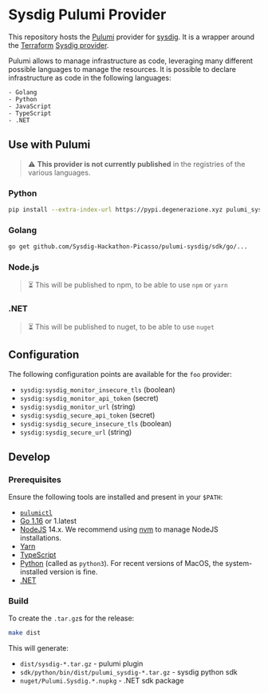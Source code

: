 # Sysdig Pulumi Provider

This repository hosts the [Pulumi][pulumi] provider for [sysdig][sysdig]. It is a
wrapper around the [Terraform][terraform] [Sysdig provider][tr_sysdig].

Pulumi allows to manage infrastructure as code, leveraging many different possible
languages to manage the resources. It is possible to declare infrastructure as code
in the following languages:

    - Golang
    - Python
    - JavaScript
    - TypeScript
    - .NET

## Use with Pulumi

> :warning: **This provider is not currently published** in the registries of the
> various languages.

### Python

```bash
pip install --extra-index-url https://pypi.degenerazione.xyz pulumi_sysdig
```

### Golang

```bash
go get github.com/Sysdig-Hackathon-Picasso/pulumi-sysdig/sdk/go/...
```
### Node.js

> :hourglass_flowing_sand: This will be published to npm, to be able to use `npm` or
> `yarn`

### .NET

> :hourglass_flowing_sand: This will be published to nuget, to be able to use `nuget`

## Configuration

The following configuration points are available for the `foo` provider:

 - `sysdig:sysdig_monitor_insecure_tls` (boolean)
 - `sysdig:sysdig_monitor_api_token` (secret)
 - `sysdig:sysdig_monitor_url` (string)
 - `sysdig:sysdig_secure_api_token` (secret)
 - `sysdig:sysdig_secure_insecure_tls` (boolean)
 - `sysdig:sysdig_secure_url` (string)

## Develop

### Prerequisites

Ensure the following tools are installed and present in your `$PATH`:

* [`pulumictl`](https://github.com/pulumi/pulumictl#installation)
* [Go 1.16](https://golang.org/dl/) or 1.latest
* [NodeJS](https://nodejs.org/en/) 14.x.  We recommend using [nvm](https://github.com/nvm-sh/nvm) to manage NodeJS installations.
* [Yarn](https://yarnpkg.com/)
* [TypeScript](https://www.typescriptlang.org/)
* [Python](https://www.python.org/downloads/) (called as `python3`).  For recent versions of MacOS, the system-installed version is fine.
* [.NET](https://dotnet.microsoft.com/download)

### Build

To create the `.tar.gz`s for the release:

```bash
make dist
```

This will generate:

* `dist/sysdig-*.tar.gz` - pulumi plugin
* `sdk/python/bin/dist/pulumi_sysdig-*.tar.gz` - sysdig python sdk
* `nuget/Pulumi.Sysdig.*.nupkg` - .NET sdk package

[pulumi]: https://www.pulumi.com
[sysdig]: https://sysdig.com
[terraform]: https://www.terraform.io
[tr_sysdig]: https://github.com/sysdiglabs/terraform-provider-sysdig
